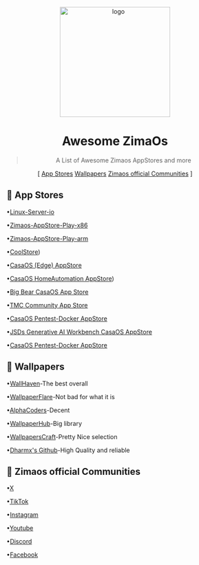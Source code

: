 <p align="center">
  <img width="256" height="256" alt="logo" src="https://github.com/user•attachments/assets/50128a71•1cbc•42ab•882a•24c72cea3205" />
  <h1 align="center">Awesome ZimaOs</h1>
</p>


<blockquote align="center"> A List of Awesome Zimaos AppStores and more</blockquote>

<p align="center">
[
  <a href="#Appstores">App Stores</a> 
  <a href="#%EF%B8%8Fwallpapers">Wallpapers</a> 
  <a href="official">Zimaos official Communities</a> 
]
</p>


 ## 🧩 App Stores
•[Linux-Server-io](https://casaos-appstore.paodayag.dev/linuxserver.zip)

•[Zimaos-AppStore-Play-x86](https://play.cuse.eu.org/Cp0204-AppStore-Play.zip)

•[Zimaos-AppStore-Play-arm](https://play.cuse.eu.org/Cp0204-AppStore-Play.zip)

•[CoolStore](https://casaos-appstore.paodayag.dev/coolstore.zip))

•[CasaOS (Edge) AppStore](https://paodayag.dev/casaos-appstore-edge.zip)

•[CasaOS HomeAutomation AppStore](https://github.com/mr-manuel/CasaOS-HomeAutomation-AppStore/archive/refs/tags/latest.zip))

•[Big Bear CasaOS App Store](https://github.com/bigbeartechworld/big-bear-casaos/archive/refs/heads/master.zip)

•[TMC Community App Store](https://github.com/mariosemes/CasaOS-TMCstore/archive/refs/heads/main.zip)

•[CasaOS Pentest-Docker AppStore](https://github.com/arch3rPro/Pentest-Docker/archive/refs/heads/master.zip)

•[JSDs Generative AI Workbench CasaOS AppStore](https://github.com/justserdar/ZimaOS-AppStore/archive/refs/tags/latest-v0.0.8.zip)

•[CasaOS Pentest-Docker AppStore](https://paodayag.dev/casaos-appstore-edge.zip)

 ## 🧩 Wallpapers
 •[WallHaven](https://wallhaven.cc/)-The best overall
 
 •[WallpaperFlare](https://www.wallpaperflare.com/)-Not bad for what it is
 
 •[AlphaCoders](https://alphacoders.com/)-Decent
 
 •[WallpaperHub](https://www.wallpaperhub.app/)-Big library
 
 •[WallpapersCraft](https://wallpaperscraft.com/)-Pretty Nice selection
 
 •[Dharmx's Github](https://github.com/dharmx/walls/tree/main)-High Quality and reliable

 ## 🧩 Zimaos official Communities
 •[X](https://x.com/ZimaSpace?utm_source=brand_zimaspace&utm_medium=social&utm_campaign=follow_x)
 
 •[TikTok](https://www.tiktok.com/@zimaboard)
 
 •[Instagram](https://www.instagram.com/zima_space)
 
 •[Youtube](https://www.youtube.com/@ZimaSpace)
 
 •[Discord](https://discord.com/invite/f9nzbmpMtU)

 •[Facebook](https://www.facebook.com/zimaboard?utm_source=brand_zimaspace&utm_medium=social&utm_campaign=follow_fb)
 



